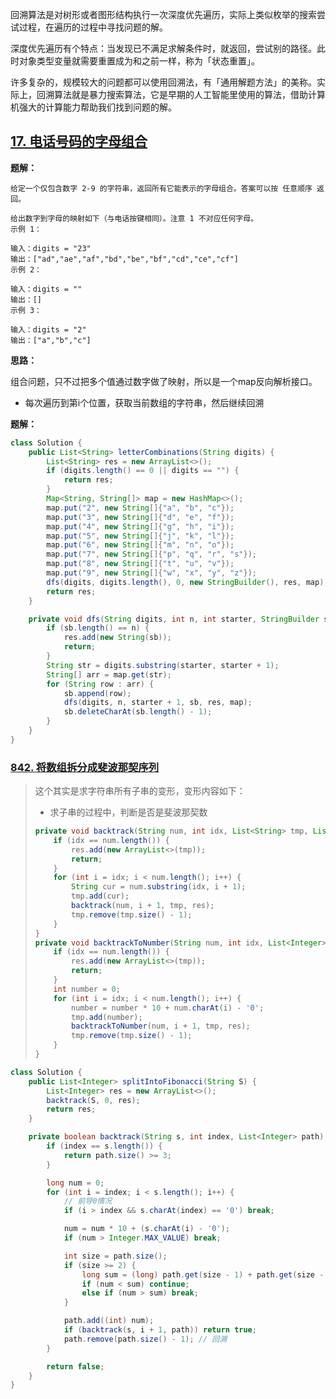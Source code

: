 回溯算法是对树形或者图形结构执行一次深度优先遍历，实际上类似枚举的搜索尝试过程，在遍历的过程中寻找问题的解。

深度优先遍历有个特点：当发现已不满足求解条件时，就返回，尝试别的路径。此时对象类型变量就需要重置成为和之前一样，称为「状态重置」。

许多复杂的，规模较大的问题都可以使用回溯法，有「通用解题方法」的美称。实际上，回溯算法就是暴力搜索算法，它是早期的人工智能里使用的算法，借助计算机强大的计算能力帮助我们找到问题的解。



## [17. 电话号码的字母组合](https://leetcode.cn/problems/letter-combinations-of-a-phone-number/)

**题解：**

```
给定一个仅包含数字 2-9 的字符串，返回所有它能表示的字母组合。答案可以按 任意顺序 返回。

给出数字到字母的映射如下（与电话按键相同）。注意 1 不对应任何字母。
示例 1：

输入：digits = "23"
输出：["ad","ae","af","bd","be","bf","cd","ce","cf"]
示例 2：

输入：digits = ""
输出：[]
示例 3：

输入：digits = "2"
输出：["a","b","c"]
```

**思路：**

组合问题，只不过把多个值通过数字做了映射，所以是一个map反向解析接口。

- 每次遍历到第i个位置，获取当前数组的字符串，然后继续回溯

**题解：**

```java
class Solution {
    public List<String> letterCombinations(String digits) {
        List<String> res = new ArrayList<>();
        if (digits.length() == 0 || digits == "") {
            return res;
        }
        Map<String, String[]> map = new HashMap<>();
        map.put("2", new String[]{"a", "b", "c"});
        map.put("3", new String[]{"d", "e", "f"});
        map.put("4", new String[]{"g", "h", "i"});
        map.put("5", new String[]{"j", "k", "l"});
        map.put("6", new String[]{"m", "n", "o"});
        map.put("7", new String[]{"p", "q", "r", "s"});
        map.put("8", new String[]{"t", "u", "v"});
        map.put("9", new String[]{"w", "x", "y", "z"});
        dfs(digits, digits.length(), 0, new StringBuilder(), res, map);
        return res;
    }

    private void dfs(String digits, int n, int starter, StringBuilder sb, List<String> res, Map<String, String[]> map) {
        if (sb.length() == n) {
            res.add(new String(sb));
            return;
        }
        String str = digits.substring(starter, starter + 1);
        String[] arr = map.get(str);
        for (String row : arr) {
            sb.append(row);
            dfs(digits, n, starter + 1, sb, res, map);
            sb.deleteCharAt(sb.length() - 1);
        }
    }
}

```



### [842. 将数组拆分成斐波那契序列](https://leetcode.cn/problems/split-array-into-fibonacci-sequence/)

> 这个其实是求字符串所有子串的变形，变形内容如下：
>
> - 求子串的过程中，判断是否是斐波那契数
>
> ```java
> private void backtrack(String num, int idx, List<String> tmp, List<List<String>> res) {
>     if (idx == num.length()) {
>         res.add(new ArrayList<>(tmp));
>         return;
>     }
>     for (int i = idx; i < num.length(); i++) {
>         String cur = num.substring(idx, i + 1);
>         tmp.add(cur);
>         backtrack(num, i + 1, tmp, res);
>         tmp.remove(tmp.size() - 1);
>     }
> }
> private void backtrackToNumber(String num, int idx, List<Integer> tmp, List<List<Integer>> res) {
>     if (idx == num.length()) {
>         res.add(new ArrayList<>(tmp));
>         return;
>     }
>     int number = 0;
>     for (int i = idx; i < num.length(); i++) {
>         number = number * 10 + num.charAt(i) - '0';
>         tmp.add(number);
>         backtrackToNumber(num, i + 1, tmp, res);
>         tmp.remove(tmp.size() - 1);
>     }
> }
> ```
>
> 

```java
class Solution {
    public List<Integer> splitIntoFibonacci(String S) {
        List<Integer> res = new ArrayList<>();
        backtrack(S, 0, res);
        return res;
    }

    private boolean backtrack(String s, int index, List<Integer> path) {
        if (index == s.length()) {
            return path.size() >= 3;
        }

        long num = 0;
        for (int i = index; i < s.length(); i++) {
            // 前导0情况
            if (i > index && s.charAt(index) == '0') break;

            num = num * 10 + (s.charAt(i) - '0');
            if (num > Integer.MAX_VALUE) break;

            int size = path.size();
            if (size >= 2) {
                long sum = (long) path.get(size - 1) + path.get(size - 2);
                if (num < sum) continue;
                else if (num > sum) break;
            }

            path.add((int) num);
            if (backtrack(s, i + 1, path)) return true;
            path.remove(path.size() - 1); // 回溯
        }

        return false;
    }
}
```

